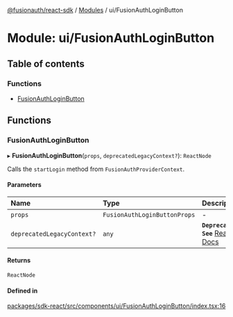 [@fusionauth/react-sdk](../README.md) / [Modules](../modules.md) / ui/FusionAuthLoginButton

# Module: ui/FusionAuthLoginButton

## Table of contents

### Functions

- [FusionAuthLoginButton](ui_FusionAuthLoginButton.md#fusionauthloginbutton)

## Functions

### FusionAuthLoginButton

▸ **FusionAuthLoginButton**(`props`, `deprecatedLegacyContext?`): `ReactNode`

Calls the `startLogin` method from `FusionAuthProviderContext`.

#### Parameters

| Name                       | Type                         | Description                                                                                                                           |
| :------------------------- | :--------------------------- | :------------------------------------------------------------------------------------------------------------------------------------ |
| `props`                    | `FusionAuthLoginButtonProps` | -                                                                                                                                     |
| `deprecatedLegacyContext?` | `any`                        | **`Deprecated`** **`See`** [React Docs](https://legacy.reactjs.org/docs/legacy-context.html#referencing-context-in-lifecycle-methods) |

#### Returns

`ReactNode`

#### Defined in

[packages/sdk-react/src/components/ui/FusionAuthLoginButton/index.tsx:16](https://github.com/FusionAuth/fusionauth-javascript-sdk/blob/6b00f96f26d9e2dbbacedeab842a037e53b50aa6/packages/sdk-react/src/components/ui/FusionAuthLoginButton/index.tsx#L16)
